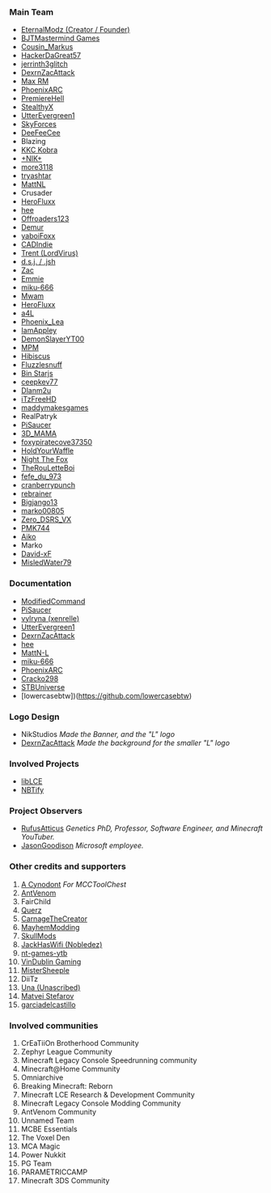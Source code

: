 ### Main Team
- [EternalModz (Creator / Founder)](https://github.com/EternalModz)
- [BJTMastermind Games](https://github.com/BJTMastermind)
- [Cousin_Markus](https://github.com/CousinMarkus)
- [HackerDaGreat57](https://github.com/HackerDaGreat57)
- [jerrinth3glitch](https://github.com/zugebot)
- [DexrnZacAttack](https://github.com/DexrnZacAttack)
- [Max RM](https://github.com/Max-RM)
- [PhoenixARC](https://github.com/PhoenixARC)
- [PremiereHell](https://github.com/PremiereHell)
- [StealthyX](https://github.com/StealthyExpertX)
- [UtterEvergreen1](https://github.com/UtterEvergreen1)
- [SkyForces](https://github.com/SkyForcesGit)
- [DeeFeeCee](https://github.com/DeeFeeCee)
- Blazing
- [KKC Kobra](https://github.com/KKCKobra)
- [+NIK+](https://github.com/NikStudios)
- [more3118](https://github.com/more3118)
- [tryashtar](https://github.com/tryashtar)
- [MattNL](https://github.com/MattN-L)
- Crusader
- [HeroFluxx](https://github.com/HeroFluxx)
- [hee](https://github.com/hee)
- [Offroaders123](https://github.com/Offroaders123)
- [Demur](https://github.com/Demur)
- [yaboiFoxx](https://github.com/yaboiFoxx)
- [CADIndie](https://github.com/CADIndie)
- [Trent (LordVirus)](https://github.com/TheOnlyLordVirus)
- [d.s.j. / .jsh](https://github.com/Dsj0036)
- [Zac](https://github.com/Execcl)
- [Emmie](https://github.com/DBTDerpbox)
- [miku-666](https://github.com/NessieHax)
- [Mwam](https://github.com/Mwam)
- [HeroFluxx](https://github.com/HeroFluxx)
- [a4L](https://github.com/a4L)
- [Phoenix_Lea](https://github.com/Phoenix_Lea)
- [IamAppley](https://github.com/IamAppley)
- [DemonSlayerYT00](https://github.com/DemonSlayerYT00)
- [MPM](https://github.com/MPM)
- [Hibiscus](https://github.com/hibiscus418)
- [Fluzzlesnuff](https://github.com/Fluzzlesnuff)
- [Bin Starjs](https://github.com/binstarjs03)
- [ceepkev77](https://github.com/ceepkev77)
- [Dlanm2u](https://github.com/Dlanm2u)
- [iTzFreeHD](https://github.com/iTzFreeHD)
- [maddymakesgames](https://github.com/maddymakesgames)
- RealPatryk
- [PiSaucer](https://github.com/PiSaucer)
- [3D_MAMA](https://github.com/3DMAMA)
- [foxypiratecove37350](https://github.com/foxypiratecove37350)
- [HoldYourWaffle](https://github.com/HoldYourWaffle)
- [Night The Fox](https://github.com/NightTheFox)
- [TheRouLetteBoi](https://github.com/TheRouLetteBoi)
- [fefe_du_973](https://github.com/Fefedu973)
- [cranberrypunch](https://github.com/cranberrypunch)
- [rebrainer](https://github.com/rebrainertv)
- [Bigjango13](https://github.com/Bigjango13)
- [marko00805](https://github.com/marko00805)
- [Zero_DSRS_VX](https://github.com/PhoenixVX)
- [PMK744](https://github.com/PMK744)
- [Aiko](https://github.com/AikoBorowski)
- Marko
- [David-xF](https://github.com/David-xF)
- [MisledWater79](https://github.com/MisledWater79)

### Documentation
- [ModifiedCommand](https://github.com/ModifiedCommand)
- [PiSaucer](https://github.com/PiSaucer)
- [vylryna (xenrelle)](https://github.com/xenrelle)
- [UtterEvergreen1](https://github.com/UtterEvergreen1)
- [DexrnZacAttack](https://github.com/DexrnZacAttack)
- [hee](https://github.com/hee)
- [MattN-L](https://github.com/MattN-L)
- [miku-666](https://github.com/NessieHax)
- [PhoenixARC](https://github.com/PhoenixARC)
- [Cracko298](https://github.com/Cracko298)
- [STBUniverse](https://github.com/STBrian)
- [lowercasebtw])(https://github.com/lowercasebtw)

### Logo Design
- NikStudios *Made the Banner, and the "L" logo*
- [DexrnZacAttack](https://github.com/DexrnZacAttack) *Made the background for the smaller "L" logo*

### Involved Projects
- [libLCE](https://github.com/DexrnZacAttack/libLCE)
- [NBTify](https://github.com/Offroaders123/NBTify)

### Project Observers
- [RufusAtticus](https://github.com/reedacartwright) *Genetics PhD, Professor, Software Engineer, and Minecraft YouTuber.*
- [JasonGoodison](https://github.com/JasonLeviGoodison) *Microsoft employee.*

### Other credits and supporters
1. [A Cynodont](https://mcctoolchest.weebly.com/) *For MCCToolChest*
2. [AntVenom](https://www.youtube.com/@AntVenom)
3. FairChild
4. [Querz](https://github.com/Querz)
5. [CarnageTheCreator](https://www.youtube.com/@CarnageTheCreator)
6. [MayhemModding](https://www.youtube.com/@MayhemModding)
7. [SkullMods](https://www.youtube.com/@SkullMods1)
8. [JackHasWifi (Nobledez)](https://www.youtube.com/@JackHasWifi)
9. [nt-games-ytb](https://github.com/nt-games-ytb)
10. [VinDublin Gaming](https://www.youtube.com/@VinDublinGaming)
11. [MisterSheeple](https://github.com/MisterSheeple)
12. DiiTz
13. [Una (Unascribed)](https://github.com/unascribed)
14. [Matvei Stefarov](https://github.com/mstefarov)
15. [garciadelcastillo](https://github.com/garciadelcastillo)

### Involved communities
1. CrEaTiiOn Brotherhood Community
2. Zephyr League Community
3. Minecraft Legacy Console Speedrunning community
4. Minecraft@Home Community
5. Omniarchive
6. Breaking Minecraft: Reborn
7. Minecraft LCE Research & Development Community
8. Minecraft Legacy Console Modding Community
9. AntVenom Community
10. Unnamed Team
11. MCBE Essentials
12. The Voxel Den
13. MCA Magic
14. Power Nukkit
15. PG Team
16. PARAMETRICCAMP
17. Minecraft 3DS Community
